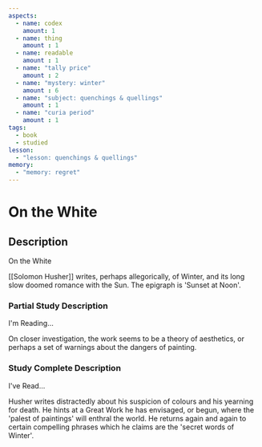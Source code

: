 ```yaml
---
aspects: 
  - name: codex
    amount: 1
  - name: thing
    amount : 1
  - name: readable
    amount : 1
  - name: "tally price"
    amount : 2
  - name: "mystery: winter"
    amount : 6
  - name: "subject: quenchings & quellings"
    amount : 1
  - name: "curia period"
    amount : 1
tags:
  - book
  - studied
lesson:
  - "lesson: quenchings & quellings"
memory:
  - "memory: regret"
---
```


# On the White

## Description
On the White

[[Solomon Husher]] writes, perhaps allegorically, of Winter, and its long slow doomed romance with the Sun. The epigraph is 'Sunset at Noon'.
### Partial Study Description
I'm Reading...

On closer investigation, the work seems to be a theory of aesthetics, or perhaps a set of warnings about the dangers of painting.
### Study Complete Description
I've Read...

Husher writes distractedly about his suspicion of colours and his yearning for death. He hints at a Great Work he has envisaged, or begun, where the 'palest of paintings' will enthral the world. He returns again and again to certain compelling phrases which he claims are the 'secret words of Winter'.